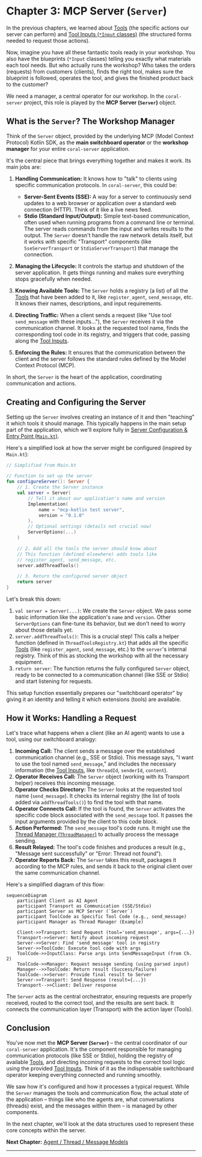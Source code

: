 # Chapter 3: MCP Server (`Server`)

In the previous chapters, we learned about [Tools](01_tool__mcp_concept__.md) (the specific actions our server can perform) and [Tool Inputs (`*Input` classes)](02_tool_inputs____input__classes__.md) (the structured forms needed to request those actions).

Now, imagine you have all these fantastic tools ready in your workshop. You also have the blueprints (`*Input` classes) telling you exactly what materials each tool needs. But who actually runs the workshop? Who takes the orders (requests) from customers (clients), finds the right tool, makes sure the blueprint is followed, operates the tool, and gives the finished product back to the customer?

We need a manager, a central operator for our workshop. In the `coral-server` project, this role is played by the **MCP Server (`Server`)** object.

## What is the `Server`? The Workshop Manager

Think of the `Server` object, provided by the underlying MCP (Model Context Protocol) Kotlin SDK, as the **main switchboard operator** or the **workshop manager** for your entire `coral-server` application.

It's the central piece that brings everything together and makes it work. Its main jobs are:

1.  **Handling Communication:** It knows how to "talk" to clients using specific communication protocols. In `coral-server`, this could be:
    *   **Server-Sent Events (SSE):** A way for a server to continuously send updates to a web browser or application over a standard web connection (HTTP). Think of it like a live news feed.
    *   **Stdio (Standard Input/Output):** Simple text-based communication, often used when running programs from a command line or terminal. The server reads commands from the input and writes results to the output.
    The `Server` doesn't handle the raw network details itself, but it works *with* specific "Transport" components (like `SseServerTransport` or `StdioServerTransport`) that manage the connection.

2.  **Managing the Lifecycle:** It controls the startup and shutdown of the server application. It gets things running and makes sure everything stops gracefully when needed.

3.  **Knowing Available Tools:** The `Server` holds a registry (a list) of all the [Tools](01_tool__mcp_concept__.md) that have been added to it, like `register_agent`, `send_message`, etc. It knows their names, descriptions, and input requirements.

4.  **Directing Traffic:** When a client sends a request (like "Use tool `send_message` with these inputs..."), the `Server` receives it via the communication channel. It looks at the requested tool name, finds the corresponding tool code in its registry, and triggers that code, passing along the [Tool Inputs](02_tool_inputs____input__classes__.md).

5.  **Enforcing the Rules:** It ensures that the communication between the client and the server follows the standard rules defined by the Model Context Protocol (MCP).

In short, the `Server` is the heart of the application, coordinating communication and actions.

## Creating and Configuring the Server

Setting up the `Server` involves creating an instance of it and then "teaching" it which tools it should manage. This typically happens in the main setup part of the application, which we'll explore fully in [Server Configuration & Entry Point (`Main.kt`)](07_server_configuration___entry_point___main_kt___.md).

Here's a simplified look at how the server might be configured (inspired by `Main.kt`):

```kotlin
// Simplified from Main.kt

// Function to set up the server
fun configureServer(): Server {
    // 1. Create the Server instance
    val server = Server(
        // Tell it about our application's name and version
        Implementation(
            name = "mcp-kotlin test server",
            version = "0.1.0"
        ),
        // Optional settings (details not crucial now)
        ServerOptions(...)
    )

    // 2. Add all the tools the server should know about
    // This function (defined elsewhere) adds tools like
    // register_agent, send_message, etc.
    server.addThreadTools()

    // 3. Return the configured server object
    return server
}
```

Let's break this down:

1.  `val server = Server(...)`: We create the `Server` object. We pass some basic information like the application's `name` and `version`. Other `ServerOptions` can fine-tune its behavior, but we don't need to worry about those details yet.
2.  `server.addThreadTools()`: This is a crucial step! This calls a helper function (defined in `ThreadToolsRegistry.kt`) that adds all the specific [Tools](01_tool__mcp_concept__.md) (like `register_agent`, `send_message`, etc.) to the `server`'s internal registry. Think of this as stocking the workshop with all the necessary equipment.
3.  `return server`: The function returns the fully configured `Server` object, ready to be connected to a communication channel (like SSE or Stdio) and start listening for requests.

This setup function essentially prepares our "switchboard operator" by giving it an identity and telling it which extensions (tools) are available.

## How it Works: Handling a Request

Let's trace what happens when a client (like an AI agent) wants to use a tool, using our switchboard analogy:

1.  **Incoming Call:** The client sends a message over the established communication channel (e.g., SSE or Stdio). This message says, "I want to use the tool named `send_message`," and includes the necessary information (the [Tool Inputs](02_tool_inputs____input__classes__.md), like `threadId`, `senderId`, `content`).
2.  **Operator Receives Call:** The `Server` object (working with its Transport helper) receives this incoming message.
3.  **Operator Checks Directory:** The `Server` looks at the requested tool name (`send_message`). It checks its internal registry (the list of tools added via `addThreadTools()`) to find the tool with that name.
4.  **Operator Connects Call:** If the tool is found, the `Server` activates the specific code block associated with the `send_message` tool. It passes the input arguments provided by the client to this code block.
5.  **Action Performed:** The `send_message` tool's code runs. It might use the [Thread Manager (`ThreadManager`)](05_thread_manager___threadmanager__.md) to actually process the message sending.
6.  **Result Relayed:** The tool's code finishes and produces a result (e.g., "Message sent successfully" or "Error: Thread not found").
7.  **Operator Reports Back:** The `Server` takes this result, packages it according to the MCP rules, and sends it back to the original client over the same communication channel.

Here's a simplified diagram of this flow:

```mermaid
sequenceDiagram
    participant Client as AI Agent
    participant Transport as Communication (SSE/Stdio)
    participant Server as MCP Server (`Server`)
    participant ToolCode as Specific Tool Code (e.g., send_message)
    participant Manager as Thread Manager (Example)

    Client->>Transport: Send Request (tool='send_message', args={...})
    Transport->>Server: Notify about incoming request
    Server->>Server: Find 'send_message' tool in registry
    Server->>ToolCode: Execute tool code with args
    ToolCode->>InputClass: Parse args into SendMessageInput (from Ch. 2)
    ToolCode->>Manager: Request message sending (using parsed input)
    Manager-->>ToolCode: Return result (Success/Failure)
    ToolCode-->>Server: Provide final result to Server
    Server->>Transport: Send Response (result={...})
    Transport-->>Client: Deliver response
```

The `Server` acts as the central orchestrator, ensuring requests are properly received, routed to the correct tool, and the results are sent back. It connects the communication layer (Transport) with the action layer (Tools).

## Conclusion

You've now met the **MCP Server (`Server`)** – the central coordinator of our `coral-server` application. It's the component responsible for managing communication protocols (like SSE or Stdio), holding the registry of available [Tools](01_tool__mcp_concept__.md), and directing incoming requests to the correct tool logic using the provided [Tool Inputs](02_tool_inputs____input__classes__.md). Think of it as the indispensable switchboard operator keeping everything connected and running smoothly.

We saw how it's configured and how it processes a typical request. While the `Server` manages the tools and communication flow, the actual *state* of the application – things like who the agents are, what conversations (threads) exist, and the messages within them – is managed by other components.

In the next chapter, we'll look at the data structures used to represent these core concepts within the server.

**Next Chapter:** [Agent / Thread / Message Models](04_agent___thread___message_models_.md)

---
